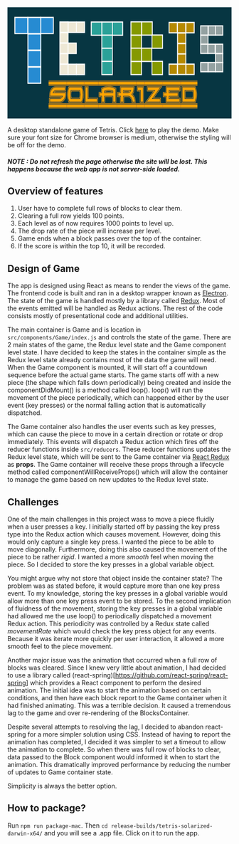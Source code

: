<img src="https://github.com/Vui-Chee/Tetris-Solarized/blob/master/tetris-header.png" height="250" width="100%" alt="tetris"/>

A desktop standalone game of Tetris. Click [here](https://vui-chee.github.io/tetris-solarized-web/) to play the demo.
Make sure your font size for Chrome browser is medium, otherwise the styling will be off for the demo.

##### NOTE : Do not refresh the page otherwise the site will be lost. This happens because the web app is not server-side loaded.

## Overview of features
1. User have to complete full rows of blocks to clear them.
2. Clearing a full row yields 100 points.
3. Each level as of now requires 1000 points to level up.
4. The drop rate of the piece will increase per level.
5. Game ends when a block passes over the top of the container.
6. If the score is within the top 10, it will be recorded.

## Design of Game
The app is designed using React as means to render the views of the game. The frontend code is
built and ran in a desktop wrapper known as  [Electron](https://electronjs.org/). The state of the game
is handled mostly by a library called [Redux](https://redux.js.org/introduction/getting-started). Most
of the events emitted will be handled as Redux actions. The rest of the code consists mostly of
presentational code and additional utilities.

The main container is Game and is location in `src/components/Game/index.js` and controls the state of the game.
There are 2 main states of the game, the Redux level state and the Game component level state. I have
decided to keep the states in the container simple as the Redux level state already contains most
of the data the game will need. When the Game component is mounted, it will start off a countdown sequence
before the actual game starts. The game starts off with a new piece (the shape which falls down periodically)
being created and inside the componentDidMount() is a method called loop(). loop() will run the movement
of the piece periodically, which can happened either by the user event (key presses) or the normal falling action
that is automatically dispatched.

The Game container also handles the user events such as key presses, which can cause the piece to move in a
certain direction or rotate or drop immediately. This events will dispatch a Redux action which fires off
the reducer functions inside `src/reducers`. These reducer functions updates the Redux level state, which
will be sent to the Game container via [React Redux](https://react-redux.js.org/) as **props**. The Game
container will receive these props through a lifecycle method called componentWillReceiveProps() which will
allow the container to manage the game based on new updates to the Redux level state. 

## Challenges

One of the main challenges in this project wass to move a piece fluidly when a user presses a key. I initially
started off by passing the key press type into the Redux action which causes movement. However, doing this
would only capture a single key press. I wanted the piece to be able to move diagonally. Furthermore, doing
this also caused the movement of the piece to be rather *rigid*. I wanted a more *smooth* feel when moving
the piece. So I decided to store the key presses in a global variable object. 

You might argue why not store that object inside the container state? The problem was as stated before, it 
would capture more than one key press event. To my knowledge, storing the key presses in a global 
variable would allow more than one key press event to be stored. To the second implication of fluidness of 
the movement, storing the key presses in a global variable had allowed me the use loop() to periodically
dispatched a movement Redux action. This periodicity was controlled by a Redux state called *movementRate* 
which would check the key press object for any events. Because it was iterate more quickly per user 
interaction, it allowed a more smooth feel to the piece movement. 

Another major issue was the animation that occurred when a full row of blocks was cleared. Since I knew very
little about animation, I had decided to use a library called (react-spring)[https://github.com/react-spring/react-spring]
which provides a React component to perform the desired animation. The initial idea was to start the animation
based on certain conditions, and then have each block report to the Game container when it had finished animating.
This was a terrible decision. It caused a tremendous lag to the game and over re-rendering of the BlocksContainer. 

Despite several attempts to resolving the lag, I decided to abandon react-spring for a more simpler
solution using CSS. Instead of having to report the animation has completed, I decided it was simpler to set a
timeout to allow the animation to complete. So when there was full row of blocks to clear, data passed to the 
Block component would informed it when to start the animation. This dramatically improved performance by reducing
the number of updates to Game container state. 

Simplicity is always the better option.

## How to package?
Run `npm run package-mac`. Then `cd release-builds/tetris-solarized-darwin-x64/` and you will
see a .app file. Click on it to run the app.
